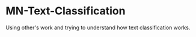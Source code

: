 # MN-Text-Classification
Using other's work and trying to understand how text classification works.
